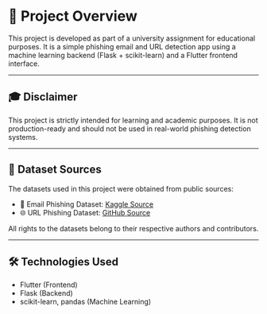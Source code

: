 # 📘 Project Overview

This project is developed as part of a university assignment for educational purposes. It is a simple phishing email and URL detection app using a machine learning backend (Flask + scikit-learn) and a Flutter frontend interface.

---

## 🎓 Disclaimer

This project is strictly intended for learning and academic purposes. It is not production-ready and should not be used in real-world phishing detection systems.

---

## 📂 Dataset Sources

The datasets used in this project were obtained from public sources:

- 📁 Email Phishing Dataset: [Kaggle Source](https://www.kaggle.com/code/kirollosashraf/phishing-email-detection-using-deep-learning/input)
- 🌐 URL Phishing Dataset: [GitHub Source](https://github.com/raulcamp/phising-URL-detection/blob/master/script/data/Phishing_Dataset.csv)

All rights to the datasets belong to their respective authors and contributors.

---

## 🛠️ Technologies Used

- Flutter (Frontend)
- Flask (Backend)
- scikit-learn, pandas (Machine Learning)
